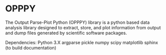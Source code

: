# OPPPY

The Output Parse-Plot Python (OPPPY) library is a python based data
analysis library designed to extract, store, and plot information from output
and dump files generated by scientific software packages.  

Dependencies:
    Python 3.X
    argparse
    pickle
    numpy
    scipy
    matplotlib
    sphinx (to build documentation)
